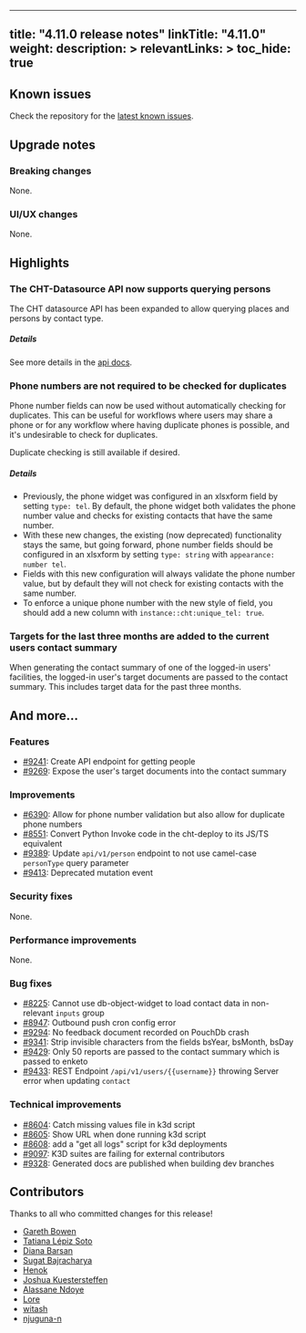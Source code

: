 
---
title: "4.11.0 release notes"
linkTitle: "4.11.0"
weight:
description: >
relevantLinks: >
toc_hide: true
---

## Known issues

Check the repository for the [latest known issues](https://github.com/medic/cht-core/issues?q=is%3Aissue+label%3A%22Affects%3A+4.11.0%22).

## Upgrade notes

### Breaking changes

None.

### UI/UX changes

None.

## Highlights

### The CHT-Datasource API now supports querying persons

The CHT datasource API has been expanded to allow querying places and persons by contact type.

##### Details
See more details in the [api docs](http://docs.communityhealthtoolkit.org/cht-datasource/).

### Phone numbers are not required to be checked for duplicates
Phone number fields can now be used without automatically checking for duplicates. This can be useful for workflows where users may share a phone or for any workflow where having duplicate phones is possible, and it's undesirable to check for duplicates.

Duplicate checking is still available if desired.

##### Details
- Previously, the phone widget was configured in an xlsxform field by setting `type: tel`. By default, the phone widget both validates the phone number value and checks for existing contacts that have the same number.
- With these new changes, the existing (now deprecated) functionality stays the same, but going forward, phone number fields should be configured in an xlsxform by setting `type: string` with `appearance: number tel`.
- Fields with this new configuration will always validate the phone number value, but by default they will not check for existing contacts with the same number.
- To enforce a unique phone number with the new style of field, you should add a new column with `instance::cht:unique_tel: true`.

### Targets for the last three months are added to the current users contact summary

When generating the contact summary of one of the logged-in users' facilities, the logged-in user's target documents are passed to the contact summary.
This includes target data for the past three months.

## And more...

### Features

- [#9241](https://github.com/medic/cht-core/issues/9241): Create API endpoint for getting people
- [#9269](https://github.com/medic/cht-core/issues/9269): Expose the user's target documents into the contact summary

### Improvements

- [#6390](https://github.com/medic/cht-core/issues/6390): Allow for phone number validation but also allow for duplicate phone numbers
- [#8551](https://github.com/medic/cht-core/issues/8551): Convert Python Invoke code in the cht-deploy to its JS/TS equivalent
- [#9389](https://github.com/medic/cht-core/issues/9389): Update `api/v1/person` endpoint to not use camel-case `personType` query parameter
- [#9413](https://github.com/medic/cht-core/issues/9413): Deprecated mutation event

### Security fixes

None.

### Performance improvements

None.

### Bug fixes

- [#8225](https://github.com/medic/cht-core/issues/8225): Cannot use db-object-widget to load contact data in non-relevant `inputs` group
- [#8947](https://github.com/medic/cht-core/issues/8947): Outbound push cron config error
- [#9294](https://github.com/medic/cht-core/issues/9294): No feedback document recorded on PouchDb crash
- [#9341](https://github.com/medic/cht-core/issues/9341): Strip invisible characters from the fields bsYear, bsMonth, bsDay
- [#9429](https://github.com/medic/cht-core/issues/9429): Only 50 reports are passed to the contact summary which is passed to enketo
- [#9433](https://github.com/medic/cht-core/issues/9433): REST Endpoint `/api/v1/users/{{username}}` throwing Server error when updating `contact`

### Technical improvements

- [#8604](https://github.com/medic/cht-core/issues/8604): Catch missing values file in k3d script
- [#8605](https://github.com/medic/cht-core/issues/8605): Show URL when done running k3d script
- [#8608](https://github.com/medic/cht-core/issues/8608): add a "get all logs" script for k3d deployments
- [#9097](https://github.com/medic/cht-core/issues/9097): K3D suites are failing for external contributors
- [#9328](https://github.com/medic/cht-core/issues/9328): Generated docs are published when building dev branches



## Contributors

Thanks to all who committed changes for this release!

- [Gareth Bowen](https://github.com/garethbowen)
- [Tatiana Lépiz Soto](https://github.com/tatilepizs)
- [Diana Barsan](https://github.com/dianabarsan)
- [Sugat Bajracharya](https://github.com/sugat009)
- [Henok](https://github.com/henokgetachew)
- [Joshua Kuestersteffen](https://github.com/jkuester)
- [Alassane Ndoye](https://github.com/aloundoye)
- [Lore](https://github.com/lorerod)
- [witash](https://github.com/witash)
- [njuguna-n](https://github.com/njuguna-n)
